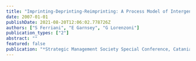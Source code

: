 ```yaml
---
title: "Imprinting-Deprinting-Reimprinting: A Process Model of Intergenerational Learning and Spin-off Performance"
date: 2007-01-01
publishDate: 2021-08-20T12:06:02.778726Z
authors: ["S Ferriani", "E Garnsey", "G Lorenzoni"]
publication_types: ["2"]
abstract: ""
featured: false
publication: "*Strategic Management Society Special Conference, Catania, Italy*"
---
```


